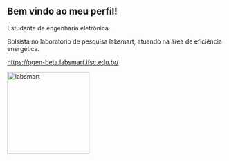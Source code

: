 ## Bem vindo ao meu perfil!

Estudante de engenharia eletrônica.

Bolsista no laboratório de pesquisa labsmart, atuando na área de eficiência energética.

https://pgen-beta.labsmart.ifsc.edu.br/

<img alt="labsmart" src="https://user-images.githubusercontent.com/72568537/137894455-a6df2be5-7009-41e4-9cec-68691954b529.png" width="190" />


